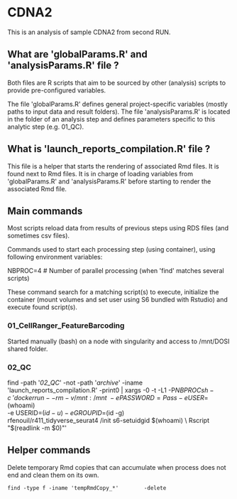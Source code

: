 # CDNA2

This is an analysis of sample CDNA2 from second RUN.

## What are 'globalParams.R' and 'analysisParams.R' file ?

Both files are R scripts that aim to be sourced by other (analysis) scripts to provide pre-configured variables.

The file 'globalParams.R' defines general project-specific variables (mostly paths to input data and result folders).
The file 'analysisParams.R' is located in the folder of an analysis step and defines parameters specific to this analytic step (e.g. 01_QC).

## What is 'launch_reports_compilation.R' file ?

This file is a helper that starts the rendering of associated Rmd files. It is found next to Rmd files.
It is in charge of loading variables from 'globalParams.R' and 'analysisParams.R' before starting to render the associated Rmd file.

## Main commands

Most scripts reload data from results of previous steps using RDS files (and sometimes csv files).

Commands used to start each processing step (using container), using following environment variables:

NBPROC=4 # Number of parallel processing (when 'find' matches several scripts)


These command search for a matching script(s) to execute, initialize the container (mount volumes and set user using S6 bundled with Rstudio) and execute found script(s).

### 01_CellRanger_FeatureBarcoding

Started manually (bash) on a node with singularity and access to /mnt/DOSI shared folder.

### 02_QC

find -path '*02_QC*' -not -path '*archive*' -iname 'launch_reports_compilation.R' -print0 | xargs -0 -t -L1 -P$NBPROC sh -c \
'docker run --rm -v /mnt:/mnt \
            -e PASSWORD=Pass -e USER=$(whoami) \
            -e USERID=$(id -u) -e GROUPID=$(id -g) \
            rfenouil/r411_tidyverse_seurat4 /init s6-setuidgid $(whoami) \
            Rscript "$(readlink -m $0)"'


## Helper commands

Delete temporary Rmd copies that can accumulate when process does not end and clean them on its own.
```
find -type f -iname 'tempRmdCopy_*'        -delete
```


